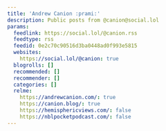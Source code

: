 ```yaml
---
title: 'Andrew Canion :prami:'
description: Public posts from @canion@social.lol
params:
  feedlink: https://social.lol/@canion.rss
  feedtype: rss
  feedid: 0e2c70c90516d3ba0448ad0f993e5815
  websites:
    https://social.lol/@canion: true
  blogrolls: []
  recommended: []
  recommender: []
  categories: []
  relme:
    https://andrewcanion.com/: true
    https://canion.blog/: true
    https://hemisphericviews.com/: false
    https://nblpocketpodcast.com/: false
---
```

